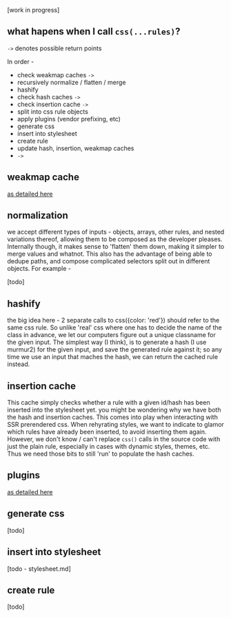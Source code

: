 [work in progress]

what hapens when I call `css(...rules)`?
---

`->` denotes possible return points

In order - 

- check weakmap caches `->`
- recursively normalize / flatten / merge 
- hashify
- check hash caches `->`
- check insertion cache `->`
- split into css rule objects 
- apply plugins (vendor prefixing, etc)
- generate css
- insert into stylesheet
- create rule 
- update hash, insertion, weakmap caches
- `->`

weakmap cache
---

[as detailed here](https://github.com/threepointone/glamor/blob/master/docs/weakmaps.md)

normalization 
---

we accept different types of inputs - objects, arrays, other rules, and nested variations thereof, allowing them to be composed as the developer pleases. Internally though, it makes sense to 'flatten' them down, making it simpler to merge values and whatnot. This also has the advantage of being able to dedupe paths, and compose complicated selectors split out in different objects. For example - 

[todo] 

hashify
---

the big idea here - 2 separate calls to css({color: 'red'}) should refer to the same css rule. So unlike 'real' css where one has to decide the name of the class in advance, we let our computers figure out a unique classname for the given input. The simplest way (I think), is to generate a hash (I use murmur2) for the given input, and save the generated rule against it; so any time we use an input that maches the hash, we can return the cached rule instead.

insertion cache 
---

This cache simply checks whether a rule with a given id/hash has been inserted into the stylesheet yet. you might be wondering why we have both the hash and insertion caches. This comes into play when interacting with SSR prerendered css. When rehyrating styles, we want to indicate to glamor which rules have already been inserted, to avoid inserting them again. However, we don't know / can't replace `css()` calls in the source code with just the plain rule, especially in cases with dynamic styles, themes, etc. Thus we need those bits to still 'run' to populate the hash caches. 

plugins
---

[as detailed here](https://github.com/threepointone/glamor/blob/master/docs/plugins.md)

generate css
---

[todo]

insert into stylesheet 
---

[todo - stylesheet.md]

create rule 
---

[todo]